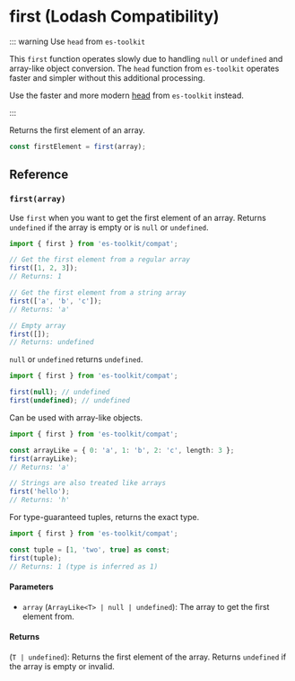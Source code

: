 # first (Lodash Compatibility)

::: warning Use `head` from `es-toolkit`

This `first` function operates slowly due to handling `null` or `undefined` and array-like object conversion. The `head` function from `es-toolkit` operates faster and simpler without this additional processing.

Use the faster and more modern [head](../../array/head.md) from `es-toolkit` instead.

:::

Returns the first element of an array.

```typescript
const firstElement = first(array);
```

## Reference

### `first(array)`

Use `first` when you want to get the first element of an array. Returns `undefined` if the array is empty or is `null` or `undefined`.

```typescript
import { first } from 'es-toolkit/compat';

// Get the first element from a regular array
first([1, 2, 3]);
// Returns: 1

// Get the first element from a string array
first(['a', 'b', 'c']);
// Returns: 'a'

// Empty array
first([]);
// Returns: undefined
```

`null` or `undefined` returns `undefined`.

```typescript
import { first } from 'es-toolkit/compat';

first(null); // undefined
first(undefined); // undefined
```

Can be used with array-like objects.

```typescript
import { first } from 'es-toolkit/compat';

const arrayLike = { 0: 'a', 1: 'b', 2: 'c', length: 3 };
first(arrayLike);
// Returns: 'a'

// Strings are also treated like arrays
first('hello');
// Returns: 'h'
```

For type-guaranteed tuples, returns the exact type.

```typescript
import { first } from 'es-toolkit/compat';

const tuple = [1, 'two', true] as const;
first(tuple);
// Returns: 1 (type is inferred as 1)
```

#### Parameters

- `array` (`ArrayLike<T> | null | undefined`): The array to get the first element from.

#### Returns

(`T | undefined`): Returns the first element of the array. Returns `undefined` if the array is empty or invalid.
